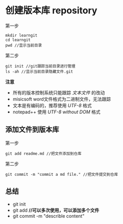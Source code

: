 创建版本库 repository
==
第一步
```
mkdir learngit
cd learngit
pwd //显示当前目录
```
第二步
```
git init //git跟踪当前目录进行管理
ls -ah //显示当前目录隐藏文件.git
```
**注意**
- 所有的版本控制系统只能跟踪 *文本文件* 的改动
- misicsoft word文件格式为二进制文件，无法跟踪
- 文本是有编码的，推荐使用 *UTF-8* 格式
- notepad++ 使用 *UTF-8 without DOM* 格式

添加文件到版本库
--
第一步
```
git add readme.md //把文件添加到仓库
```
第二步
```
git commit -m "commit a md file." //把文件提交到仓库
```

总结
--
- git init
- git add <file> **//可以多次使用，可以添加多个文件**
- git commit -m "describle content"
